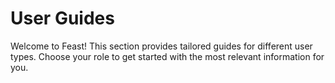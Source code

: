 # User Guides

Welcome to Feast! This section provides tailored guides for different user types.
Choose your role to get started with the most relevant information for you.

